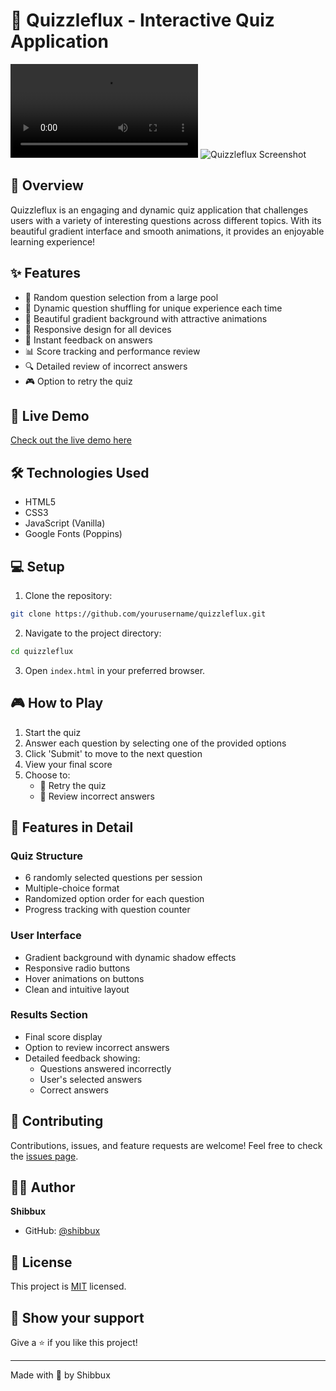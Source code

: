 # 🎯 Quizzleflux - Interactive Quiz Application

![Demo video](https://i.imgur.com/3RF2teL_lq.mp4)
![Quizzleflux Screenshot](https://i.imgur.com/mlUdUhC_d.png?maxwidth=520&shape=thumb&fidelity=high)

## 🌟 Overview

Quizzleflux is an engaging and dynamic quiz application that challenges users with a variety of interesting questions across different topics. With its beautiful gradient interface and smooth animations, it provides an enjoyable learning experience!

## ✨ Features

- 🎲 Random question selection from a large pool
- 🔄 Dynamic question shuffling for unique experience each time
- 🎨 Beautiful gradient background with attractive animations
- 📱 Responsive design for all devices
- 🎯 Instant feedback on answers
- 📊 Score tracking and performance review
- 🔍 Detailed review of incorrect answers
- 🎮 Option to retry the quiz

## 🚀 Live Demo

[Check out the live demo here](your_demo_url_here)

## 🛠️ Technologies Used

- HTML5
- CSS3
- JavaScript (Vanilla)
- Google Fonts (Poppins)

## 💻 Setup

1. Clone the repository:
```bash
git clone https://github.com/yourusername/quizzleflux.git
```

2. Navigate to the project directory:
```bash
cd quizzleflux
```

3. Open `index.html` in your preferred browser.

## 🎮 How to Play

1. Start the quiz
2. Answer each question by selecting one of the provided options
3. Click 'Submit' to move to the next question
4. View your final score
5. Choose to:
   - 🔄 Retry the quiz
   - 📝 Review incorrect answers

## 🌟 Features in Detail

### Quiz Structure
- 6 randomly selected questions per session
- Multiple-choice format
- Randomized option order for each question
- Progress tracking with question counter

### User Interface
- Gradient background with dynamic shadow effects
- Responsive radio buttons
- Hover animations on buttons
- Clean and intuitive layout

### Results Section
- Final score display
- Option to review incorrect answers
- Detailed feedback showing:
  - Questions answered incorrectly
  - User's selected answers
  - Correct answers

## 🤝 Contributing

Contributions, issues, and feature requests are welcome! Feel free to check the [issues page](your_issues_url_here).

## 👨‍💻 Author

**Shibbux**

- GitHub: [@shibbux](https://github.com/shibbux)

## 📝 License

This project is [MIT](LICENSE) licensed.

## 🌟 Show your support

Give a ⭐️ if you like this project!

---
Made with 💖 by Shibbux
